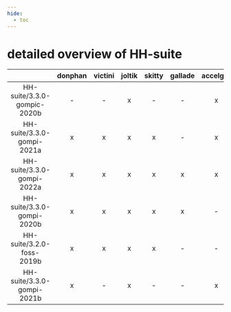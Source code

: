 ```yaml
---
hide:
  - toc
---
```


detailed overview of HH-suite
=============================

| |donphan|victini|joltik|skitty|gallade|accelgor|swalot|doduo|
| :---: | :---: | :---: | :---: | :---: | :---: | :---: | :---: | :---: |
|HH-suite/3.3.0-gompic-2020b|-|-|x|-|-|x|-|-|
|HH-suite/3.3.0-gompi-2021a|x|x|x|x|-|x|x|x|
|HH-suite/3.3.0-gompi-2022a|x|x|x|x|x|x|x|x|
|HH-suite/3.3.0-gompi-2020b|x|x|x|x|x|-|x|x|
|HH-suite/3.2.0-foss-2019b|x|x|x|x|-|-|-|x|
|HH-suite/3.3.0-gompi-2021b|x|-|x|-|-|x|-|-|
